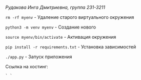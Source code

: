 *Рудакова Инга Дмитриевна, группа 231-3211*

`rm -rf myenv` - Удаление старого виртуального окружения

`python3 -m venv myenv` - Создание нового

`source myenv/bin/activate` - Активация окружения

`pip install -r requirements.txt` - Установка зависимостей

`./app.py` - Запуск приложения

Ссылка на хостинг: 

    ` `